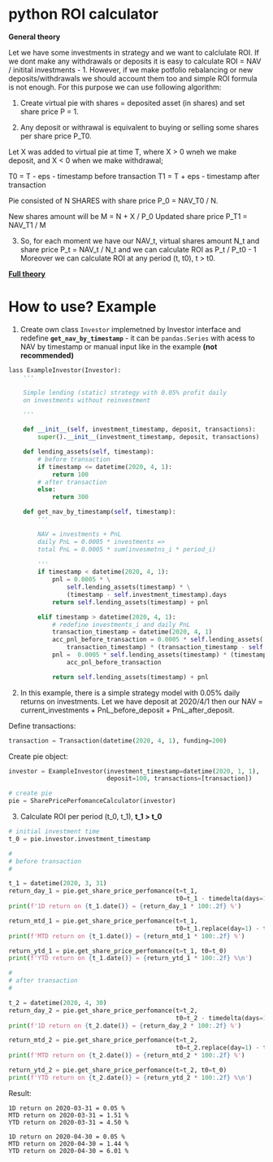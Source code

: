 # python ROI calculator

**General theory**

Let we have some investments in strategy and we want to calclulate ROI. If we dont make any withdrawals or deposits it is easy to calculate ROI = NAV / initital investments - 1. However, if we make potfolio rebalancing or new deposits/withdrawals we should account them too and simple ROI formula is not enough. For this purpose we can use following algorithm:

1. Create virtual pie with shares = deposited asset (in shares) and set share price P = 1.

2. Any deposit or withrawal is equivalent to buying or selling some shares per share price P_T0.

Let X was added to virtual pie at time T, where X > 0 wneh we make deposit, and X < 0 when we make withdrawal;

T0 = T - eps - timestamp before transaction
T1 = T + eps - timestamp after transaction

Pie consisted of N SHARES with share price P_0 = NAV_T0 / N.

New shares amount will be M = N + X / P_0
Updated share price P_T1 = NAV_T1 / M

3. So, for each moment we have our NAV_t, virtual shares amount N_t and share price P_t = NAV_t / N_t and we can calculate ROI as P_t / P_t0 - 1
Moreover we can calculate ROI at any period (t, t0), t > t0.

[**Full theory**](https://www.investopedia.com/terms/r/returnoninvestment.asp)


# How to use? Example

1. Create own class ```Investor``` implemetned by Investor interface and redefine **```get_nav_by_timestamp```** - it can be ```pandas.Series``` with acess to NAV by timestamp or manual input like in the example **(not recommended)**

```python
lass ExampleInvestor(Investor):
    '''

    Simple lending (static) strategy with 0.05% profit daily
    on investments without reinvestment

    '''

    def __init__(self, investment_timestamp, deposit, transactions):
        super().__init__(investment_timestamp, deposit, transactions)

    def lending_assets(self, timestamp):
        # before transaction
        if timestamp <= datetime(2020, 4, 1):
            return 100
        # after transaction
        else:
            return 300

    def get_nav_by_timestamp(self, timestamp):
        '''

        NAV = investments + PnL
        daily PnL = 0.0005 * investments =>
        total PnL = 0.0005 * sum(invesmetns_i * period_i)
        
        '''
        if timestamp < datetime(2020, 4, 1):
            pnl = 0.0005 * \
                self.lending_assets(timestamp) * \
                (timestamp - self.investment_timestamp).days
            return self.lending_assets(timestamp) + pnl

        elif timestamp > datetime(2020, 4, 1):
            # redefine investments_i and daily PnL
            transaction_timestamp = datetime(2020, 4, 1)
            acc_pnl_before_transaction = 0.0005 * self.lending_assets(
                transaction_timestamp) * (transaction_timestamp - self.investment_timestamp).days
            pnl =  0.0005 * self.lending_assets(timestamp) * (timestamp - transaction_timestamp).days +\
                acc_pnl_before_transaction

            return self.lending_assets(timestamp) + pnl
```
2. In this example, there is a simple strategy model with 0.05% daily returns on investments. Let we have deposit at 2020/4/1 then our NAV = current_investments + PnL_before_deposit + PnL_after_deposit. 

Define transactions: 

```python
transaction = Transaction(datetime(2020, 4, 1), funding=200)
```

Create pie object:

```python
investor = ExampleInvestor(investment_timestamp=datetime(2020, 1, 1),
                           deposit=100, transactions=[transaction])

# create pie
pie = SharePricePerfomanceCalculator(investor)
```

3. Calculate ROI per period (t_0, t_1), **t_1 > t_0**
```python
# initial investment time
t_0 = pie.investor.investment_timestamp

#
# before transaction
#

t_1 = datetime(2020, 3, 31)
return_day_1 = pie.get_share_price_perfomance(t=t_1,
                                              t0=t_1 - timedelta(days=1))
print(f'1D return on {t_1.date()} = {return_day_1 * 100:.2f} %')

return_mtd_1 = pie.get_share_price_perfomance(t=t_1,
                                              t0=t_1.replace(day=1) - timedelta(hours=1))
print(f'MTD return on {t_1.date()} = {return_mtd_1 * 100:.2f} %')

return_ytd_1 = pie.get_share_price_perfomance(t=t_1, t0=t_0)
print(f'YTD return on {t_1.date()} = {return_ytd_1 * 100:.2f} %\n')

#
# after transaction
#

t_2 = datetime(2020, 4, 30)
return_day_2 = pie.get_share_price_perfomance(t=t_2,
                                              t0=t_2 - timedelta(days=1))
print(f'1D return on {t_2.date()} = {return_day_2 * 100:.2f} %')

return_mtd_2 = pie.get_share_price_perfomance(t=t_2,
                                              t0=t_2.replace(day=1) - timedelta(hours=1))
print(f'MTD return on {t_2.date()} = {return_mtd_2 * 100:.2f} %')

return_ytd_2 = pie.get_share_price_perfomance(t=t_2, t0=t_0)
print(f'YTD return on {t_2.date()} = {return_ytd_2 * 100:.2f} %\n')

```

Result:

```
1D return on 2020-03-31 = 0.05 %
MTD return on 2020-03-31 = 1.51 %
YTD return on 2020-03-31 = 4.50 %

1D return on 2020-04-30 = 0.05 %
MTD return on 2020-04-30 = 1.44 %
YTD return on 2020-04-30 = 6.01 %
```
